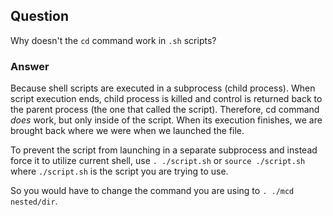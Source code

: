 ## Question
Why doesn't the `cd` command work in `.sh` scripts?

### Answer
Because shell scripts are executed in a subprocess (child process). When script execution ends, child process is killed and control is returned back to the parent process (the one that called the script). Therefore, cd command *does* work, but only inside of the script. When its execution finishes, we are brought back where we were when we launched the file.

To prevent the script from launching in a separate subprocess and instead force it to utilize current shell, use `. ./script.sh` or `source ./script.sh` where `./script.sh` is the script you are trying to use.

So you would have to change the command you are using to `. ./mcd nested/dir`.
